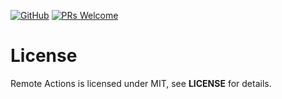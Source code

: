 [![GitHub](https://img.shields.io/github/license/sabresaurus/Remote-Actions)](https://github.com/sabresaurus/Remote-Actions/blob/master/LICENSE.md) [![PRs Welcome](https://img.shields.io/badge/PRs-welcome-blue.svg)](http://makeapullrequest.com)

# License

Remote Actions is licensed under MIT, see **LICENSE** for details.
